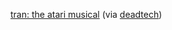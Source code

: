 ---
layout: post
wordpress_id: 234
wordpress_url: http://noesbueno.com/archives/234
date: '2008-02-20 18:28:45 -0600'
date_gmt: '2008-02-20 23:28:45 -0600'
body: |
  <p><a href="http://scootyjojo.com/TRAN.php">tran: the atari musical</a><span class="via"> (via <a href="http://www.deadtech.net/">deadtech</a>)</span></p>
---